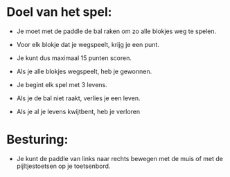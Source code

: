 # Doel van het spel:

* Je moet met de paddle de bal raken om zo alle blokjes weg te spelen.
* Voor elk blokje dat je wegspeelt, krijg je een punt.
* Je kunt dus maximaal 15 punten scoren.
* Als je alle blokjes wegspeelt, heb je gewonnen.

* Je begint elk spel met 3 levens.
* Als je de bal niet raakt, verlies je een leven.
* Als je al je levens kwijtbent, heb je verloren

# Besturing:
* Je kunt de paddle van links naar rechts bewegen met de muis of met de pijltjestoetsen op je toetsenbord.

